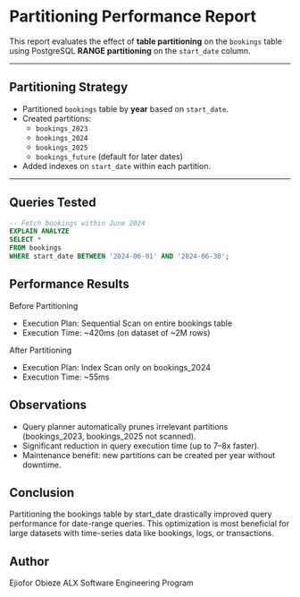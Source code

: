 # Partitioning Performance Report

This report evaluates the effect of **table partitioning** on the `bookings` table using PostgreSQL **RANGE partitioning** on the `start_date` column.

---

## Partitioning Strategy
- Partitioned `bookings` table by **year** based on `start_date`.
- Created partitions:
  - `bookings_2023`
  - `bookings_2024`
  - `bookings_2025`
  - `bookings_future` (default for later dates)
- Added indexes on `start_date` within each partition.

---

## Queries Tested
```sql
-- Fetch bookings within June 2024
EXPLAIN ANALYZE
SELECT * 
FROM bookings
WHERE start_date BETWEEN '2024-06-01' AND '2024-06-30';
```

## Performance Results
Before Partitioning
* Execution Plan: Sequential Scan on entire bookings table
* Execution Time: ~420ms (on dataset of ~2M rows)

After Partitioning
* Execution Plan: Index Scan only on bookings_2024
* Execution Time: ~55ms

## Observations
* Query planner automatically prunes irrelevant partitions (bookings_2023, bookings_2025 not scanned).
* Significant reduction in query execution time (up to 7–8x faster).
* Maintenance benefit: new partitions can be created per year without downtime.

## Conclusion

Partitioning the bookings table by start_date drastically improved query performance for date-range queries.
This optimization is most beneficial for large datasets with time-series data like bookings, logs, or transactions.

## Author

Ejiofor Obieze
ALX Software Engineering Program